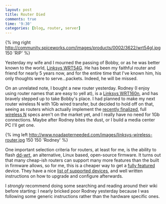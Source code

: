 ```yaml
---
layout: post
title: Router Died
comments: true
time: '9:30'
categories: [blog, router, server]
---
```


{% img right http://community.spiceworks.com/images/products/0002/3622/wrt54gl.jpg 150 'RIP' %}

Yesterday my wife and I mourned the passing of Bobby, or as he was better known to the world, [Linksys WRT54G][].  He has been my faithful router and friend for nearly 5 years now, and for the entire time that I've known him, his only thoughts were to serve...packets.  Indeed, he will be missed.

On an unrelated note, I bought a new router yesterday.  Rodney (I enjoy using router names that are easy to yell at), is a [Linksys WRT160n][], and has bravely stepped up to take Bobby's place.  I had planned to make my next router wireless N with 1Gb wired transfer, but decided to hold off on that, seeing as routers which actually implement the [recently finalized][], full [wireless N][] specs aren't on the market yet, and I really have no need for 1Gb connections.  Maybe after Rodney bites the dust, or I build a media center PC I'll get one.

{% img left http://www.noadapterneeded.com/images/linksys-wireless-router.jpg 150 150 'Rodney' %}

One important selection criteria for routers, at least for me, is the ability to flash [dd-wrt][], an alternative, Linux based, open-source firmware.  It turns out that many cheap-ish routers can support many more features than the built in firmware allows, so for me, this is a cheaper way to get a [fully featured][] device.  They have a nice [list of supported devices][], and well written instructions on how to upgrade and configure afterwards.

I *strongly* recommend doing some searching and reading around their wiki before starting: I nearly bricked poor Rodney yesterday because I was following some generic instructions rather than the hardware specific ones.

[Linksys WRT54G]:http://www.linksys.com/servlet/Satellite?c=L_Product_C2&childpagename=US%2FLayout&cid=1149562300349&pagename=Linksys%2FCommon%2FVisitorWrapper

[Linksys WRT160n]:http://www.linksysbycisco.com/US/en/products/WRT160N

[recently finalized]:http://www.engadget.com/2009/09/12/its-official-802-11n-standard-finalized-after-a-mere-seven-yea/

[wireless N]:http://en.wikipedia.org/wiki/IEEE_802.11n-2009

[dd-wrt]:http://dd-wrt.com/site/content/about

[fully featured]:http://www.dd-wrt.com/wiki/index.php/What_is_DD-WRT%3F#File_Versions

[list of supported devices]:http://dd-wrt.com/site/support/router-database
